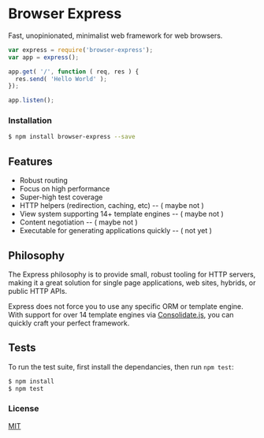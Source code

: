Browser Express
===============

Fast, unopinionated, minimalist web framework for web browsers.

```js
var express = require('browser-express');
var app = express();

app.get( '/', function ( req, res ) {
  res.send( 'Hello World' );
});

app.listen();
```

### Installation

```bash
$ npm install browser-express --save
```

## Features

  * Robust routing
  * Focus on high performance
  * Super-high test coverage
  * HTTP helpers (redirection, caching, etc) -- ( maybe not )
  * View system supporting 14+ template engines -- ( maybe not )
  * Content negotiation -- ( maybe not )
  * Executable for generating applications quickly -- ( not yet )

## Philosophy

  The Express philosophy is to provide small, robust tooling for HTTP servers, making
  it a great solution for single page applications, web sites, hybrids, or public
  HTTP APIs.

  Express does not force you to use any specific ORM or template engine. With support for over
  14 template engines via [Consolidate.js](https://github.com/tj/consolidate.js),
  you can quickly craft your perfect framework.

## Tests

  To run the test suite, first install the dependancies, then run `npm test`:

```bash
$ npm install
$ npm test
```

### License

  [MIT](LICENSE)



[npm-image]: https://img.shields.io/npm/v/express.svg?style=flat
[npm-url]: https://npmjs.org/package/express
[downloads-image]: https://img.shields.io/npm/dm/express.svg?style=flat
[downloads-url]: https://npmjs.org/package/express
[travis-image]: https://img.shields.io/travis/strongloop/express.svg?style=flat
[travis-url]: https://travis-ci.org/strongloop/express
[coveralls-image]: https://img.shields.io/coveralls/strongloop/express.svg?style=flat
[coveralls-url]: https://coveralls.io/r/strongloop/express?branch=master
[gratipay-image-visionmedia]: https://img.shields.io/gratipay/visionmedia.svg?style=flat
[gratipay-url-visionmedia]: https://gratipay/visionmedia/
[gratipay-image-dougwilson]: https://img.shields.io/gratipay/dougwilson.svg?style=flat
[gratipay-url-dougwilson]: https://gratipay/dougwilson/
